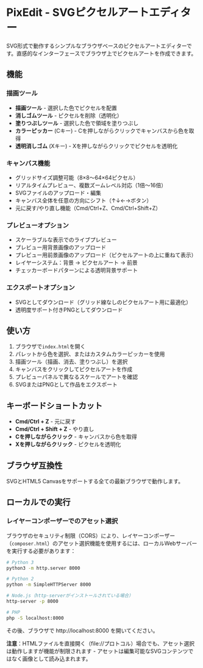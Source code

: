# PixEdit - SVGピクセルアートエディター

SVG形式で動作するシンプルなブラウザベースのピクセルアートエディターです。直感的なインターフェースでブラウザ上でピクセルアートを作成できます。

## 機能

### 描画ツール
- **描画ツール** - 選択した色でピクセルを配置
- **消しゴムツール** - ピクセルを削除（透明化）
- **塗りつぶしツール** - 選択した色で領域を塗りつぶし
- **カラーピッカー** (Cキー) - Cを押しながらクリックでキャンバスから色を取得
- **透明消しゴム** (Xキー) - Xを押しながらクリックでピクセルを透明化

### キャンバス機能
- グリッドサイズ調整可能（8×8〜64×64ピクセル）
- リアルタイムプレビュー、複数ズームレベル対応（1倍〜16倍）
- SVGファイルのアップロード・編集
- キャンバス全体を任意の方向にシフト（↑↓←→ボタン）
- 元に戻す/やり直し機能（Cmd/Ctrl+Z、Cmd/Ctrl+Shift+Z）

### プレビューオプション
- スケーラブルな表示でのライブプレビュー
- プレビュー用背景画像のアップロード
- プレビュー用前景画像のアップロード（ピクセルアートの上に重ねて表示）
- レイヤーシステム：背景 → ピクセルアート → 前景
- チェッカーボードパターンによる透明背景サポート

### エクスポートオプション
- SVGとしてダウンロード（グリッド線なしのピクセルアート用に最適化）
- 透明度サポート付きPNGとしてダウンロード

## 使い方

1. ブラウザで`index.html`を開く
2. パレットから色を選択、またはカスタムカラーピッカーを使用
3. 描画ツール（描画、消去、塗りつぶし）を選択
4. キャンバスをクリックしてピクセルアートを作成
5. プレビューパネルで異なるスケールでアートを確認
6. SVGまたはPNGとして作品をエクスポート

## キーボードショートカット

- **Cmd/Ctrl + Z** - 元に戻す
- **Cmd/Ctrl + Shift + Z** - やり直し
- **Cを押しながらクリック** - キャンバスから色を取得
- **Xを押しながらクリック** - ピクセルを透明化

## ブラウザ互換性

SVGとHTML5 Canvasをサポートする全ての最新ブラウザで動作します。

## ローカルでの実行

### レイヤーコンポーザーでのアセット選択

ブラウザのセキュリティ制限（CORS）により、レイヤーコンポーザー（`composer.html`）のアセット選択機能を使用するには、ローカルWebサーバーを実行する必要があります：

```bash
# Python 3
python3 -m http.server 8000

# Python 2
python -m SimpleHTTPServer 8000

# Node.js（http-serverがインストールされている場合）
http-server -p 8000

# PHP
php -S localhost:8000
```

その後、ブラウザで http://localhost:8000 を開いてください。

**注意**：HTMLファイルを直接開く（file://プロトコル）場合でも、アセット選択は動作しますが機能が制限されます - アセットは編集可能なSVGコンテンツではなく画像として読み込まれます。
